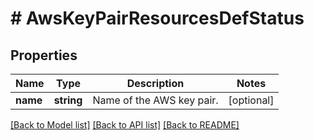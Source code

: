 # # AwsKeyPairResourcesDefStatus

## Properties

Name | Type | Description | Notes
------------ | ------------- | ------------- | -------------
**name** | **string** | Name of the AWS key pair. | [optional]

[[Back to Model list]](../../README.md#models) [[Back to API list]](../../README.md#endpoints) [[Back to README]](../../README.md)
